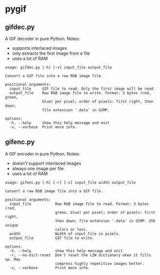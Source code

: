 # pygif

## gifdec.py
A GIF decoder in pure Python. Notes:
* supports interlaced images
* only extracts the first image from a file
* uses a lot of RAM

```
usage: gifdec.py [-h] [-v] input_file output_file

Convert a GIF file into a raw RGB image file.

positional arguments:
  input_file     GIF file to read. Only the first image will be read.
  output_file    Raw RGB image file to write. Format: 3 bytes (red, green,
                 blue) per pixel; order of pixels: first right, then down;
                 file extension '.data' in GIMP.

options:
  -h, --help     show this help message and exit
  -v, --verbose  Print more info.
```

## gifenc.py
A GIF encoder in pure Python. Notes:
* doesn't support interlaced images
* always one image per file
* uses a lot of RAM

```
usage: gifenc.py [-h] [-r] [-v] input_file width output_file

Convert a raw RGB image file into a GIF file.

positional arguments:
  input_file           Raw RGB image file to read. Format: 3 bytes (red,
                       green, blue) per pixel; order of pixels: first right,
                       then down; file extension '.data' in GIMP. 256 unique
                       colors or less.
  width                Width of input_file in pixels.
  output_file          GIF file to write.

options:
  -h, --help           show this help message and exit
  -r, --no-dict-reset  Don't reset the LZW dictionary when it fills up. May
                       compress highly repetitive images better.
  -v, --verbose        Print more info.
```
